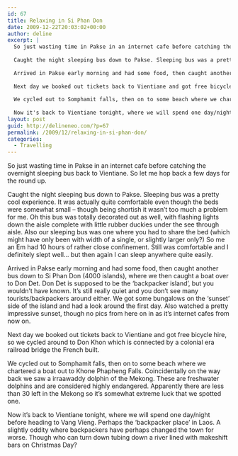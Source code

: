 ```yaml
---
id: 67
title: Relaxing in Si Phan Don
date: 2009-12-22T20:03:02+00:00
author: deline
excerpt: |
  So just wasting time in Pakse in an internet cafe before catching the overnight sleeping bus back to Vientiane. So let me hop back a few days for the round up.
  
  Caught the night sleeping bus down to Pakse. Sleeping bus was a pretty cool experience. It was actually quite comfortable even though the beds were somewhat small - though being shortish it wasn't too much a problem for me. Oh this bus was totally decorated out as well, with flashing lights down the aisle complete with little rubber duckies under the see through aisle. Also our sleeping bus was one where you had to share the bed (which might have only been with width of a single, or slightly larger only?) So me an Em had 10 hours of rather close confinement. Still was comfortable and I definitely slept well... but then again I can sleep anywhere quite easily.
  
  Arrived in Pakse early morning and had some food, then caught another bus down to Si Phan Don (4000 islands), where we then caught a boat over to Don Det. Don Det is supposed to be the 'backpacker island', but you wouldn't have known. It's still really quiet and you don't see many tourists/backpackers around either. We got some bungalows on the 'sunset' side of the island and had a look around the first day. Also watched a pretty impressive sunset, though no pics from here on in as it's internet cafes from now on.
  
  Next day we booked out tickets back to Vientiane and got free bicycle hire, so we cycled around to Don Khon which is connected by a colonial era railroad bridge the French built.
  
  We cycled out to Somphamit falls, then on to some beach where we chartered a boat out to Khone Phapheng Falls. Coincidentally on the way back we saw a irraawaddy dolphin of the Mekong. These are freshwater dolphins and are considered highly endangered. Apparently there are less than 30 left in the Mekong so it's somewhat extreme luck that we spotted one.
  
  Now it's back to Vientiane tonight, where we will spend one day/night before heading to Vang Vieng. Perhaps the 'backpacker place' in Laos. A slightly oddity where backpackers have perhaps changed the town for worse. Though who can turn down tubing down a river lined with makeshift bars on Christmas Day?
layout: post
guid: http://delineneo.com/?p=67
permalink: /2009/12/relaxing-in-si-phan-don/
categories:
  - Travelling
---
```

So just wasting time in Pakse in an internet cafe before catching the overnight sleeping bus back to Vientiane. So let me hop back a few days for the round up.

Caught the night sleeping bus down to Pakse. Sleeping bus was a pretty cool experience. It was actually quite comfortable even though the beds were somewhat small &#8211; though being shortish it wasn&#8217;t too much a problem for me. Oh this bus was totally decorated out as well, with flashing lights down the aisle complete with little rubber duckies under the see through aisle. Also our sleeping bus was one where you had to share the bed (which might have only been with width of a single, or slightly larger only?) So me an Em had 10 hours of rather close confinement. Still was comfortable and I definitely slept well&#8230; but then again I can sleep anywhere quite easily.

Arrived in Pakse early morning and had some food, then caught another bus down to Si Phan Don (4000 islands), where we then caught a boat over to Don Det. Don Det is supposed to be the &#8216;backpacker island&#8217;, but you wouldn&#8217;t have known. It&#8217;s still really quiet and you don&#8217;t see many tourists/backpackers around either. We got some bungalows on the &#8216;sunset&#8217; side of the island and had a look around the first day. Also watched a pretty impressive sunset, though no pics from here on in as it&#8217;s internet cafes from now on.

Next day we booked out tickets back to Vientiane and got free bicycle hire, so we cycled around to Don Khon which is connected by a colonial era railroad bridge the French built.

We cycled out to Somphamit falls, then on to some beach where we chartered a boat out to Khone Phapheng Falls. Coincidentally on the way back we saw a irraawaddy dolphin of the Mekong. These are freshwater dolphins and are considered highly endangered. Apparently there are less than 30 left in the Mekong so it&#8217;s somewhat extreme luck that we spotted one.

Now it&#8217;s back to Vientiane tonight, where we will spend one day/night before heading to Vang Vieng. Perhaps the &#8216;backpacker place&#8217; in Laos. A slightly oddity where backpackers have perhaps changed the town for worse. Though who can turn down tubing down a river lined with makeshift bars on Christmas Day?